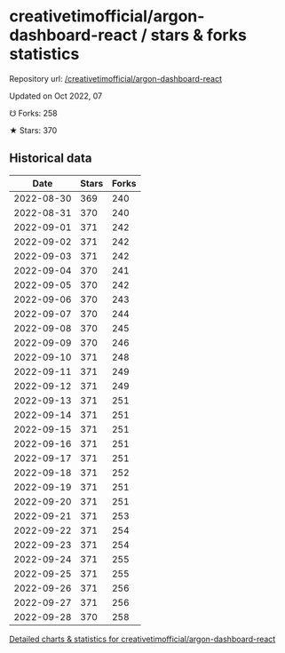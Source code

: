 # creativetimofficial/argon-dashboard-react / stars & forks statistics

Repository url: [/creativetimofficial/argon-dashboard-react](https://github.com/creativetimofficial/argon-dashboard-react)

Updated on Oct 2022, 07

☋ Forks: 258

★ Stars: 370

## Historical data
| Date | Stars | Forks |
|------|-------|-------|
| 2022-08-30 | 369 | 240 | 
| 2022-08-31 | 370 | 240 | 
| 2022-09-01 | 371 | 242 | 
| 2022-09-02 | 371 | 242 | 
| 2022-09-03 | 371 | 242 | 
| 2022-09-04 | 370 | 241 | 
| 2022-09-05 | 370 | 242 | 
| 2022-09-06 | 370 | 243 | 
| 2022-09-07 | 370 | 244 | 
| 2022-09-08 | 370 | 245 | 
| 2022-09-09 | 370 | 246 | 
| 2022-09-10 | 371 | 248 | 
| 2022-09-11 | 371 | 249 | 
| 2022-09-12 | 371 | 249 | 
| 2022-09-13 | 371 | 251 | 
| 2022-09-14 | 371 | 251 | 
| 2022-09-15 | 371 | 251 | 
| 2022-09-16 | 371 | 251 | 
| 2022-09-17 | 371 | 251 | 
| 2022-09-18 | 371 | 252 | 
| 2022-09-19 | 371 | 251 | 
| 2022-09-20 | 371 | 251 | 
| 2022-09-21 | 371 | 253 | 
| 2022-09-22 | 371 | 254 | 
| 2022-09-23 | 371 | 254 | 
| 2022-09-24 | 371 | 255 | 
| 2022-09-25 | 371 | 255 | 
| 2022-09-26 | 371 | 256 | 
| 2022-09-27 | 371 | 256 | 
| 2022-09-28 | 370 | 258 | 


[Detailed charts & statistics for creativetimofficial/argon-dashboard-react](https://reviewgithub.com/rep/creativetimofficial/argon-dashboard-react)
